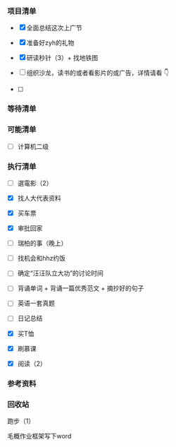 ### 项目清单

- [x] 全面总结这次上广节

- [x] 准备好zyh的礼物

- [x] 研读秒针（3）+ 找地铁图

- [ ] 组织沙龙，读书的或者看影片的或广告，详情请看 👇

- [ ] 


### 等待清单



### 可能清单

- [ ] 计算机二级

  

### 执行清单

- [ ] 選電影（2）
- [x] 找人大代表资料
- [x] 买车票
- [x] 审批回家
- [ ] 瑞柏的事（晚上）
- [ ] 找机会和hhz约饭
- [ ] 确定“汪汪队立大功”的讨论时间
- [ ] 背诵单词 + 背诵一篇优秀范文 + 摘抄好的句子
- [ ] 英语一套真题
- [ ] 日记总结
- [x] 买T恤
- [x] 刷慕课
- [x] 阅读（2）



### 参考资料

### 回收站

跑步（1）

毛概作业框架写下word